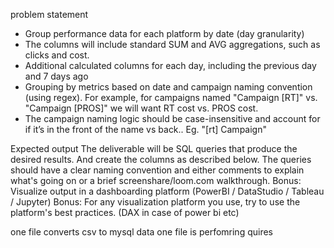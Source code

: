 problem statement
- Group performance data for each platform by date (day granularity)
- The columns will include standard SUM and AVG aggregations, such as clicks and cost.
- Additional calculated columns for each day, including the previous day and 7 days ago
- Grouping by metrics based on date and campaign naming convention (using regex). For
example, for campaigns named "Campaign [RT]" vs. "Campaign [PROS]" we will want RT cost
vs. PROS cost.
- The campaign naming logic should be case-insensitive and account for if it’s in the front of the
name vs back.. Eg. "[rt] Campaign"

Expected output
The deliverable will be SQL queries that produce the desired results. And create the
columns as described below.
The queries should have a clear naming convention and either comments to explain
what's going on or a brief screenshare/loom.com walkthrough.
Bonus: Visualize output in a dashboarding platform (PowerBI / DataStudio / Tableau /
Jupyter)
Bonus: For any visualization platform you use, try to use the platform's best practices.
(DAX in case of power bi etc)



one file converts csv to mysql data
one file is perfomring quires
